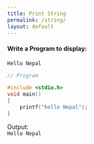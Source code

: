 ```yaml
---
title: Print String
permalink: /string/
layout: default
---
```


#### Write a Program to display:

```Hello Nepal```

``` c
// Program

#include <stdio.h>
void main()
{
    printf("hello Nepal");
}

```

Output: <br/>```Hello Nepal```